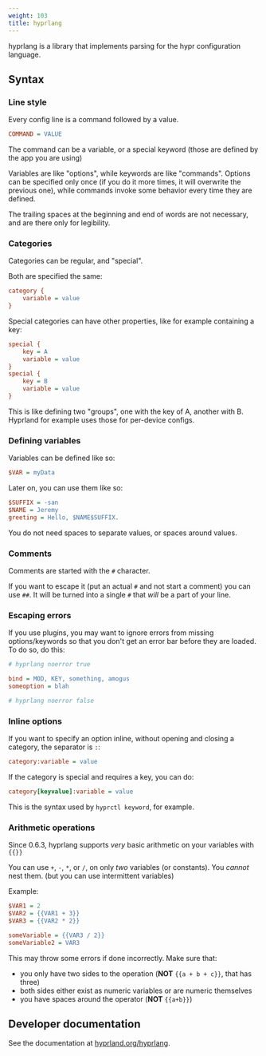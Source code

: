 ```yaml
---
weight: 103
title: hyprlang
---
```


hyprlang is a library that implements parsing for the hypr configuration language.

## Syntax

### Line style

Every config line is a command followed by a value.

```ini
COMMAND = VALUE
```

The command can be a variable, or a special keyword (those are defined by the app
you are using)

Variables are like "options", while keywords are like "commands". Options can be specified
only once (if you do it more times, it will overwrite the previous one),
while commands invoke some behavior every time they are defined.

The trailing spaces at the beginning and end of words are not necessary, and are
there only for legibility.

### Categories

Categories can be regular, and "special".

Both are specified the same:

```ini
category {
    variable = value
}
```

Special categories can have other properties, like for example containing a key:

```ini
special {
    key = A
    variable = value
}
special {
    key = B
    variable = value
}
```

This is like defining two "groups", one with the key of A, another with B. Hyprland for
example uses those for per-device configs.

### Defining variables

Variables can be defined like so:

```ini
$VAR = myData
```

Later on, you can use them like so:

```ini
$SUFFIX = -san
$NAME = Jeremy
greeting = Hello, $NAME$SUFFIX.
```

You do not need spaces to separate values, or spaces around values.

### Comments

Comments are started with the `#` character.

If you want to escape it (put an actual `#` and not start a comment) you can use
`##`. It will be turned into a single `#` that _will_ be a part of your line.

### Escaping errors

If you use plugins, you may want to ignore errors from missing options/keywords
so that you don't get an error bar before they are loaded. To do so, do this:

```ini
# hyprlang noerror true

bind = MOD, KEY, something, amogus
someoption = blah

# hyprlang noerror false
```

### Inline options

If you want to specify an option inline, without opening and closing a category, the separator is `:`:

```ini
category:variable = value
```

If the category is special and requires a key, you can do:

```ini
category[keyvalue]:variable = value
```

This is the syntax used by `hyprctl keyword`, for example.

### Arithmetic operations

Since 0.6.3, hyprlang supports _very_ basic arithmetic on your variables with `{{}}`

You can use `+`, `-`, `*`, or `/`, on only _two_ variables (or constants). You _cannot_ nest them. (but you can use intermittent variables)

Example:
```ini
$VAR1 = 2
$VAR2 = {{VAR1 + 3}}
$VAR3 = {{VAR2 * 2}}

someVariable = {{VAR3 / 2}}
someVariable2 = VAR3
```

This may throw some errors if done incorrectly. Make sure that:
- you only have two sides to the operation (**NOT** `{{a + b + c}}`, that has three)
- both sides either exist as numeric variables or are numeric themselves
- you have spaces around the operator (**NOT** `{{a+b}}`)

## Developer documentation

See the documentation at [hyprland.org/hyprlang](https://hyprland.org/hyprlang/).
